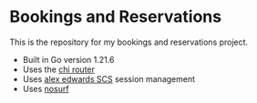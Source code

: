 # Bookings and Reservations

This is the repository for my bookings and reservations project.

- Built in Go version 1.21.6
- Uses the [chi router](github.com/go-chi/chi)
- Uses [alex edwards SCS](github.com/alexedwards/scs/v2) session management
- Uses [nosurf](github.com/justinas/nosurf)